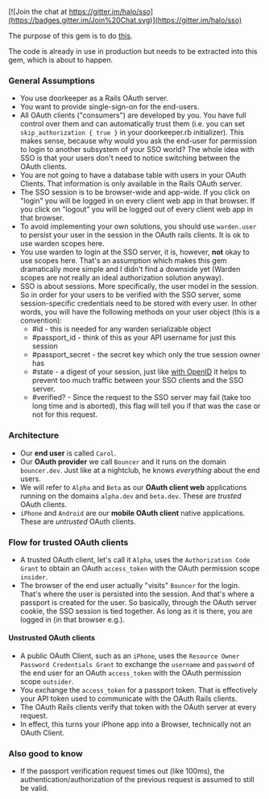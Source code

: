 [![Join the chat at https://gitter.im/halo/sso](https://badges.gitter.im/Join%20Chat.svg)](https://gitter.im/halo/sso)

The purpose of this gem is to do [this](https://github.com/halo/oauth-sso/blob/master/flow.pdf).

The code is already in use in production but needs to be extracted into this gem, which is about to happen.

### General Assumptions

* You use doorkeeper as a Rails OAuth server.
* You want to provide single-sign-on for the end-users.
* All OAuth clients ("consumers") are developed by you. You have full control over them and can automatically trust them (i.e. you can set `skip_authorization { true }` in your doorkeeper.rb initializer). This makes sense, because why would you ask the end-user for permission to login to another subsystem of your SSO world? The whole idea with SSO is that your users don't need to notice switching between the OAuth clients.
* You are not going to have a database table with users in your OAuth Clients. That information is only available in the Rails OAuth server.
* The SSO session is to be browser-wide and app-wide. If you click on "login" you will be logged in on every client web app in that browser. If you click on "logout" you will be logged out of every client web app in that browser.
* To avoid implementing your own solutions, you should use `warden.user` to persist your user in the session in the OAuth rails clients. It is ok to use warden scopes here.
* You use warden to login at the SSO server, it is, however, **not** okay to use scopes here. That's an assumption which makes this gem dramatically more simple and I didn't find a downside yet (Warden scopes are not really an ideal authorization solution anyway).
* SSO is about sessions. More specifically, the user model in the session. So in order for your users to be verified with the SSO server, some session-specific credentials need to be stored with every user. In other words, you will have the following methods on your user object (this is a convention):
  * #id - this is needed for any warden serializable object
  * #passport_id - think of this as your API username for just this session
  * #passport_secret - the secret key which only the true session owner has
  * #state - a digest of your session, just like [with OpenID](http://openid.net/specs/openid-connect-session-1_0.html#CreatingUpdatingSessions) it helps to prevent too much traffic between your SSO clients and the SSO server.
  * #verified? - Since the request to the SSO server may fail (take too long time and is aborted), this flag will tell you if that was the case or not for this request.

### Architecture

* Our **end user** is called `Carol`.
* Our **OAuth provider** we call `Bouncer` and it runs on the domain `bouncer.dev`.
  Just like at a nightclub, he knows *everything* about the end users.
* We will refer to `Alpha` and `Beta` as our **OAuth client web** applications running on the domains `alpha.dev` and `beta.dev`. These are *trusted* OAuth clients.
* `iPhone` and `Android` are our **mobile OAuth client** native applications. These are *untrusted* OAuth clients.

### Flow for trusted OAuth clients

* A trusted OAuth client, let's call it `Alpha`, uses the `Authorization Code Grant` to obtain an OAuth `access_token` with the OAuth permission scope `insider`.
* The browser of the end user actually "visits" `Bouncer` for the login. That's where the user is persisted into the session. And that's where a passport is created for the user. So basically, through the OAuth server cookie, the SSO session is tied together. As long as it is there, you are logged in (in that browser e.g.).

#### Unstrusted OAuth clients

* A public OAuth Client, such as an `iPhone`, uses the `Resource Owner Password Credentials Grant` to exchange the `username` and `password` of the end user for an OAuth `access_token` with the OAuth permission scope `outsider`.
* You exchange the `access_token` for a passport token. That is effectively your API token used to communicate with the OAuth Rails clients.
* The OAuth Rails clients verify that token with the OAuth server at every request.
* In effect, this turns your iPhone app into a Browser, technically not an OAuth Client.

### Also good to know

* If the passport verification request times out (like 100ms), the authentication/authorization of the previous request is assumed to still be valid.
